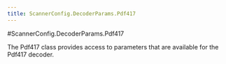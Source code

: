 ```yaml
---
title: ScannerConfig.DecoderParams.Pdf417
---
```

#ScannerConfig.DecoderParams.Pdf417

The Pdf417 class provides access to parameters that are available for
 the Pdf417 decoder.


